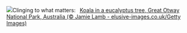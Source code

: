 ![](https://www.bing.com/th?id=OHR.EucalyptusKoala_EN-US8743417111_UHD.jpg&w=1000)Clinging to what matters:&nbsp;&ensp;[Koala in a eucalyptus tree, Great Otway National Park, Australia (© Jamie Lamb - elusive-images.co.uk/Getty Images)](https://www.bing.com/th?id=OHR.EucalyptusKoala_EN-US8743417111_UHD.jpg)
<br><br/>
